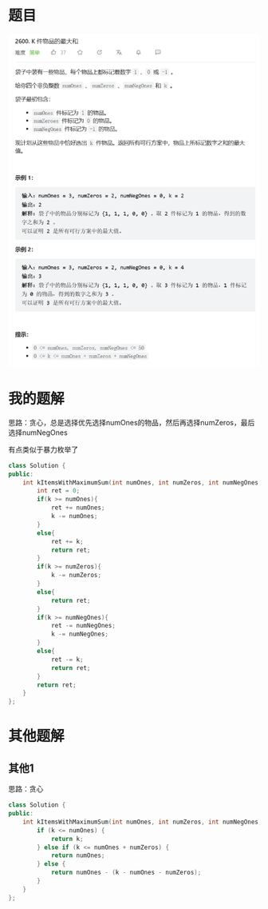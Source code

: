 # 题目

![image-20230706171108388](image/image-20230706171108388.png)

# 我的题解

思路：贪心，总是选择优先选择numOnes的物品，然后再选择numZeros，最后选择numNegOnes

有点类似于暴力枚举了

```cpp
class Solution {
public:
    int kItemsWithMaximumSum(int numOnes, int numZeros, int numNegOnes, int k) {
        int ret = 0;
        if(k >= numOnes){
            ret += numOnes;
            k -= numOnes;
        }
        else{
            ret += k;
            return ret;
        }
        if(k >= numZeros){
            k -= numZeros;
        }
        else{
            return ret;
        }
        if(k >= numNegOnes){
            ret -= numNegOnes;
            k -= numNegOnes;
        }
        else{
            ret -= k;
            return ret;
        }
        return ret;
    }
};
```



# 其他题解

## 其他1

思路：贪心

```cpp
class Solution {
public:
    int kItemsWithMaximumSum(int numOnes, int numZeros, int numNegOnes, int k) {
        if (k <= numOnes) {
            return k;
        } else if (k <= numOnes + numZeros) {
            return numOnes;
        } else {
            return numOnes - (k - numOnes - numZeros);
        }
    }
};
```

